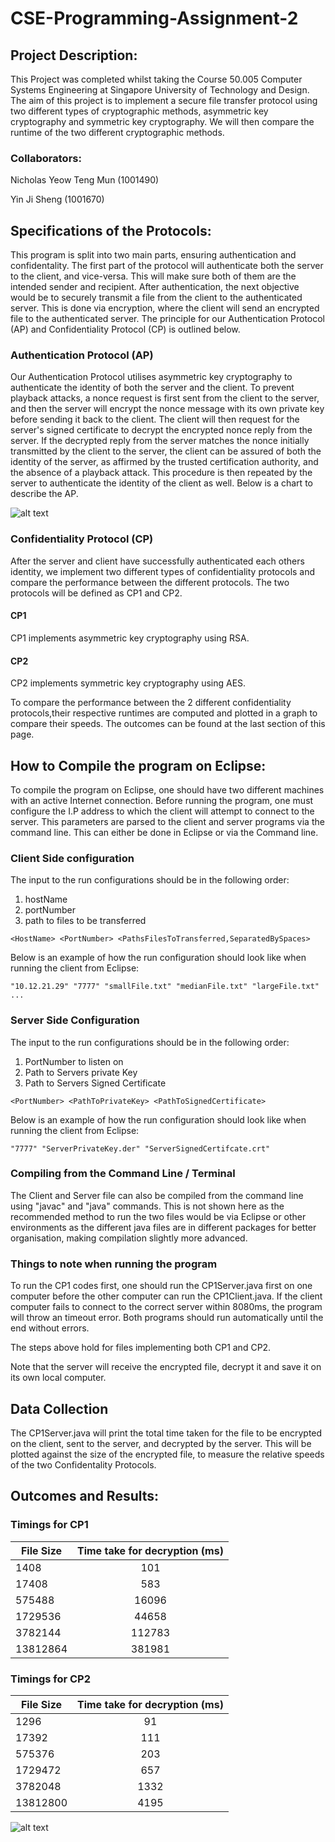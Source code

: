 # CSE-Programming-Assignment-2

## Project Description:
This Project was completed whilst taking the Course 50.005 Computer Systems Engineering at Singapore University of Technology and Design. The aim of this project is to implement a secure file transfer protocol using two different types of cryptographic methods, asymmetric key cryptography and symmetric key cryptography. We will then compare the runtime of the two different cryptographic methods.

### Collaborators:
Nicholas Yeow Teng Mun (1001490)

Yin Ji Sheng (1001670)

## Specifications of the Protocols:
This program is split into two main parts, ensuring authentication and confidentality. The first part of the protocol will authenticate both the server to the client, and vice-versa. This will make sure both of them are the intended sender and recipient. After authentication, the next objective would be to securely transmit a file from the client to the authenticated server. This is done via encryption, where the client will send an encrypted file to the authenticated server. The principle for our Authentication Protocol (AP) and Confidentiality Protocol (CP) is outlined below. 

### Authentication Protocol (AP) 
Our Authentication Protocol utilises asymmetric key cryptography to authenticate the identity of both the server and the client. To prevent playback attacks, a nonce request is first sent from the client to the server, and then the server will encrypt the nonce message with its own private key before sending it back to the client. The client will then request for the server's signed certificate to decrypt the encrypted nonce reply from the server. If the decrypted reply from the server matches the nonce initially transmitted by the client to the server, the client can be assured of both the identity of the server, as affirmed by the trusted certification authority, and the absence of a playback attack. This procedure is then repeated by the server to authenticate the identity of the client as well. Below is a chart to describe the AP. 

![alt text](https://github.com/imny94/CSE-Programming-Assignments/blob/master/CSE-Programming-Assignment-2/APFigure.001.jpeg "Logo Title Text 1")


### Confidentiality Protocol (CP)
After the server and client have successfully authenticated each others identity, we implement two different types of confidentiality protocols and compare the performance between the different protocols. The two protocols will be defined as CP1 and CP2.

#### CP1
CP1 implements asymmetric key cryptography using RSA.

#### CP2
CP2 implements symmetric key cryptography using AES.

To compare the performance between the 2 different confidentiality protocols,their respective runtimes are computed and plotted in a graph to compare their speeds. The outcomes can be found at the last section of this page.  

## How to Compile the program on Eclipse:
To compile the program on Eclipse, one should have two different machines with an active Internet connection. Before running the program, one must configure the I.P address to which the client will attempt to connect to the server. This parameters are parsed to the client and server programs via the command line. This can either be done in Eclipse or via the Command line. 

### Client Side configuration

The input to the run configurations should be in the following order: 
1) hostName 
2) portNumber 
3) path to files to be transferred

```
<HostName> <PortNumber> <PathsFilesToTransferred,SeparatedBySpaces>
```

Below is an example of how the run configuration should look like when running the client from Eclipse:
```
"10.12.21.29" "7777" "smallFile.txt" "medianFile.txt" "largeFile.txt" ...
```

### Server Side Configuration

The input to the run configurations should be in the following order: 
1) PortNumber to listen on 
2) Path to Servers private Key
3) Path to Servers Signed Certificate

```
<PortNumber> <PathToPrivateKey> <PathToSignedCertificate>
```

Below is an example of how the run configuration should look like when running the client from Eclipse:
```
"7777" "ServerPrivateKey.der" "ServerSignedCertifcate.crt"
```

### Compiling from the Command Line / Terminal

The Client and Server file can also be compiled from the command line using "javac" and "java" commands. This is not shown here as the recommended method to run the two files would be via Eclipse or other environments as the different java files are in different packages for better organisation, making compilation slightly more advanced.

### Things to note when running the program

To run the CP1 codes first, one should run the CP1Server.java first on one computer before the other computer can run the CP1Client.java. If the client computer fails to connect to the correct server within 8080ms, the program will throw an timeout error. Both programs should run automatically until the end without errors. 

The steps above hold for files implementing both CP1 and CP2.

Note that the server will receive the encrypted file, decrypt it and save it on its own local computer.

## Data Collection

The CP1Server.java will print the total time taken for the file to be encrypted on the client, sent to the server, and decrypted by the server. This will be plotted against the size of the encrypted file, to measure the relative speeds of the two Confidentality Protocols.

## Outcomes and Results:

### Timings for CP1
|File Size | Time take for decryption (ms) |
| ------------- |:-------------:|
|1408      |	101	|
|17408     |	583 |
|575488    |	16096	|
|1729536   |	44658	|
|3782144   |	112783 |
|13812864  |	381981 |


### Timings for CP2
|File Size | Time take for decryption (ms) |
| ------------- |:-------------:|
|1296      |	91	|
|17392     |	111|
|575376    |	203	|
|1729472   |	657|
|3782048   |	1332|
|13812800  |	4195|	


![alt text](https://github.com/imny94/CSE-Programming-Assignments/blob/master/CSE-Programming-Assignment-2/CPComputationTime.png "Logo Title Text 1")
